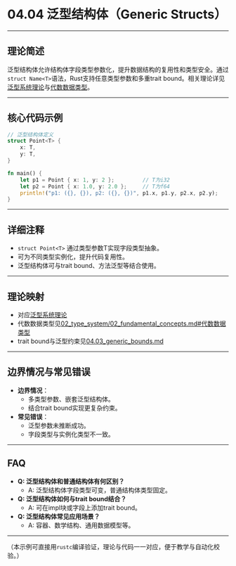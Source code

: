 # 04.04 泛型结构体（Generic Structs）

---

## 理论简述

泛型结构体允许结构体字段类型参数化，提升数据结构的复用性和类型安全。通过`struct Name<T>`语法，Rust支持任意类型参数和多重trait bound。相关理论详见[泛型系统理论](../../04_generics/01_formal_generics_system.md)与[代数数据类型](../../02_type_system/02_fundamental_concepts.md#代数数据类型)。

---

## 核心代码示例

```rust
// 泛型结构体定义
struct Point<T> {
    x: T,
    y: T,
}

fn main() {
    let p1 = Point { x: 1, y: 2 };         // T为i32
    let p2 = Point { x: 1.0, y: 2.0 };     // T为f64
    println!("p1: ({}, {}), p2: ({}, {})", p1.x, p1.y, p2.x, p2.y);
}
```

---

## 详细注释

- `struct Point<T>` 通过类型参数T实现字段类型抽象。
- 可为不同类型实例化，提升代码复用性。
- 泛型结构体可与trait bound、方法泛型等结合使用。

---

## 理论映射

- 对应[泛型系统理论](../../04_generics/01_formal_generics_system.md)
- 代数数据类型见[02_type_system/02_fundamental_concepts.md#代数数据类型](../../02_type_system/02_fundamental_concepts.md#代数数据类型)
- trait bound与泛型约束见[04.03_generic_bounds.md](./04.03_generic_bounds.md)

---

## 边界情况与常见错误

- **边界情况**：
  - 多类型参数、嵌套泛型结构体。
  - 结合trait bound实现更复杂约束。
- **常见错误**：
  - 泛型参数未推断成功。
  - 字段类型与实例化类型不一致。

---

## FAQ

- **Q: 泛型结构体和普通结构体有何区别？**
  - A: 泛型结构体字段类型可变，普通结构体类型固定。
- **Q: 泛型结构体如何与trait bound结合？**
  - A: 可在impl块或字段上添加trait bound。
- **Q: 泛型结构体常见应用场景？**
  - A: 容器、数学结构、通用数据模型等。

---

（本示例可直接用`rustc`编译验证，理论与代码一一对应，便于教学与自动化校验。）
